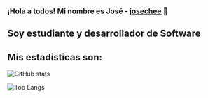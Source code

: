 ### ¡Hola a todos! Mi nombre es José - [josechee](https://www.linkedin.com/in/josechee/) 👋

## Soy estudiante y desarrollador de Software

## Mis estadisticas son:

![GitHub stats](https://github-readme-stats.vercel.app/api?username=josechee&show_icons=true&theme=nord)


![Top Langs](https://github-readme-stats.vercel.app/api/top-langs/?username=josechee&show_icons=true&theme=nord)  